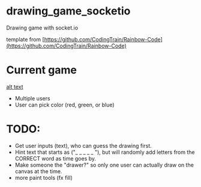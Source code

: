# drawing_game_socketio
Drawing game with socket.io


template from  [https://github.com/CodingTrain/Rainbow-Code](https://github.com/CodingTrain/Rainbow-Code)



# Current game 
[alt text](https://raw.githubusercontent.com/huesimon/drawing_game_socketio/master/screenshots/game%20board%20screenshot.PNG "Logo Title Text 1")

- Multiple users
- User can pick color (red, green, or blue)



# TODO:

- Get user inputs (text), who can guess the drawing first. 
- Hint text that starts  as ("_ _ _ _ _ "), but will randomly add letters from the CORRECT word as time goes by.
- Make someone the "drawer?" so only one user can actually draw on the canvas at the time.
- more paint tools (fx fill)
